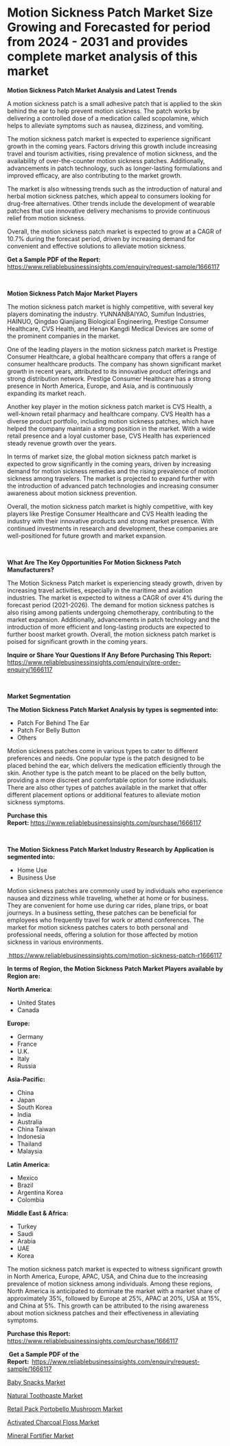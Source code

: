 <p><h1>Motion Sickness Patch Market Size Growing and Forecasted for period from 2024 - 2031 and provides complete market analysis of this market</h1></p><p><strong>Motion Sickness Patch Market Analysis and Latest Trends</strong></p>
<p><p>A motion sickness patch is a small adhesive patch that is applied to the skin behind the ear to help prevent motion sickness. The patch works by delivering a controlled dose of a medication called scopolamine, which helps to alleviate symptoms such as nausea, dizziness, and vomiting.</p><p>The motion sickness patch market is expected to experience significant growth in the coming years. Factors driving this growth include increasing travel and tourism activities, rising prevalence of motion sickness, and the availability of over-the-counter motion sickness patches. Additionally, advancements in patch technology, such as longer-lasting formulations and improved efficacy, are also contributing to the market growth.</p><p>The market is also witnessing trends such as the introduction of natural and herbal motion sickness patches, which appeal to consumers looking for drug-free alternatives. Other trends include the development of wearable patches that use innovative delivery mechanisms to provide continuous relief from motion sickness.</p><p>Overall, the motion sickness patch market is expected to grow at a CAGR of 10.7% during the forecast period, driven by increasing demand for convenient and effective solutions to alleviate motion sickness.</p></p>
<p><strong>Get a Sample PDF of the Report:&nbsp;</strong> <a href="https://www.reliablebusinessinsights.com/enquiry/request-sample/1666117">https://www.reliablebusinessinsights.com/enquiry/request-sample/1666117</a></p>
<p>&nbsp;</p>
<p><strong>Motion Sickness Patch Major Market Players</strong></p>
<p><p>The motion sickness patch market is highly competitive, with several key players dominating the industry. YUNNANBAIYAO, Sumifun Industries, HAINUO, Qingdao Qianjiang Biological Engineering, Prestige Consumer Healthcare, CVS Health, and Henan Kangdi Medical Devices are some of the prominent companies in the market.</p><p>One of the leading players in the motion sickness patch market is Prestige Consumer Healthcare, a global healthcare company that offers a range of consumer healthcare products. The company has shown significant market growth in recent years, attributed to its innovative product offerings and strong distribution network. Prestige Consumer Healthcare has a strong presence in North America, Europe, and Asia, and is continuously expanding its market reach.</p><p>Another key player in the motion sickness patch market is CVS Health, a well-known retail pharmacy and healthcare company. CVS Health has a diverse product portfolio, including motion sickness patches, which have helped the company maintain a strong position in the market. With a wide retail presence and a loyal customer base, CVS Health has experienced steady revenue growth over the years.</p><p>In terms of market size, the global motion sickness patch market is expected to grow significantly in the coming years, driven by increasing demand for motion sickness remedies and the rising prevalence of motion sickness among travelers. The market is projected to expand further with the introduction of advanced patch technologies and increasing consumer awareness about motion sickness prevention.</p><p>Overall, the motion sickness patch market is highly competitive, with key players like Prestige Consumer Healthcare and CVS Health leading the industry with their innovative products and strong market presence. With continued investments in research and development, these companies are well-positioned for future growth and market expansion.</p></p>
<p>&nbsp;</p>
<p><strong>What Are The Key Opportunities For Motion Sickness Patch Manufacturers?</strong></p>
<p><p>The Motion Sickness Patch market is experiencing steady growth, driven by increasing travel activities, especially in the maritime and aviation industries. The market is expected to witness a CAGR of over 4% during the forecast period (2021-2026). The demand for motion sickness patches is also rising among patients undergoing chemotherapy, contributing to the market expansion. Additionally, advancements in patch technology and the introduction of more efficient and long-lasting products are expected to further boost market growth. Overall, the motion sickness patch market is poised for significant growth in the coming years.</p></p>
<p><strong>Inquire or Share Your Questions If Any Before Purchasing This Report:</strong> <a href="https://www.reliablebusinessinsights.com/enquiry/pre-order-enquiry/1666117">https://www.reliablebusinessinsights.com/enquiry/pre-order-enquiry/1666117</a></p>
<p>&nbsp;</p>
<p><strong>Market Segmentation</strong></p>
<p><strong>The Motion Sickness Patch Market Analysis by types is segmented into:</strong></p>
<p><ul><li>Patch For Behind The Ear</li><li>Patch For Belly Button</li><li>Others</li></ul></p>
<p><p>Motion sickness patches come in various types to cater to different preferences and needs. One popular type is the patch designed to be placed behind the ear, which delivers the medication efficiently through the skin. Another type is the patch meant to be placed on the belly button, providing a more discreet and comfortable option for some individuals. There are also other types of patches available in the market that offer different placement options or additional features to alleviate motion sickness symptoms.</p></p>
<p><strong>Purchase this Report:&nbsp;</strong><a href="https://www.reliablebusinessinsights.com/purchase/1666117">https://www.reliablebusinessinsights.com/purchase/1666117</a></p>
<p>&nbsp;</p>
<p><strong>The Motion Sickness Patch Market Industry Research by Application is segmented into:</strong></p>
<p><ul><li>Home Use</li><li>Business Use</li></ul></p>
<p><p>Motion sickness patches are commonly used by individuals who experience nausea and dizziness while traveling, whether at home or for business. They are convenient for home use during car rides, plane trips, or boat journeys. In a business setting, these patches can be beneficial for employees who frequently travel for work or attend conferences. The market for motion sickness patches caters to both personal and professional needs, offering a solution for those affected by motion sickness in various environments.</p></p>
<p><a href="https://www.reliablebusinessinsights.com/motion-sickness-patch-r1666117">&nbsp;https://www.reliablebusinessinsights.com/motion-sickness-patch-r1666117</a></p>
<p><strong>In terms of Region, the Motion Sickness Patch Market Players available by Region are:</strong></p>
<p>
    <p> <strong> North America: </strong>
        <ul>
            <li>United States</li>
            <li>Canada</li>
        </ul>
        </p> 
    <p> <strong> Europe: </strong>
        <ul>
            <li>Germany</li>
            <li>France</li>
            <li>U.K.</li>
            <li>Italy</li>
            <li>Russia</li>
        </ul>
        </p> 
    <p> <strong> Asia-Pacific: </strong>
        <ul>
            <li>China</li>
            <li>Japan</li>
            <li>South Korea</li>
            <li>India</li>
            <li>Australia</li>
            <li>China Taiwan</li>
            <li>Indonesia</li>
            <li>Thailand</li>
            <li>Malaysia</li>
        </ul>
        </p> 
    <p> <strong> Latin America: </strong>
        <ul>
            <li>Mexico</li>
            <li>Brazil</li>
            <li>Argentina Korea</li>
            <li>Colombia</li>
        </ul>
        </p> 
    <p> <strong> Middle East & Africa: </strong>
        <ul>
            <li>Turkey</li>
            <li>Saudi</li>
            <li>Arabia</li>
            <li>UAE</li>
            <li>Korea</li>
        </ul>
    </p>
    </p>
<p><p>The motion sickness patch market is expected to witness significant growth in North America, Europe, APAC, USA, and China due to the increasing prevalence of motion sickness among individuals. Among these regions, North America is anticipated to dominate the market with a market share of approximately 35%, followed by Europe at 25%, APAC at 20%, USA at 15%, and China at 5%. This growth can be attributed to the rising awareness about motion sickness patches and their effectiveness in alleviating symptoms.</p></p>
<p><strong>Purchase this Report: </strong><a href="https://www.reliablebusinessinsights.com/purchase/1666117">https://www.reliablebusinessinsights.com/purchase/1666117</a></p>
<p>&nbsp;<strong>Get a Sample PDF of the Report:&nbsp;&nbsp;</strong><a href="https://www.reliablebusinessinsights.com/enquiry/request-sample/1666117">https://www.reliablebusinessinsights.com/enquiry/request-sample/1666117</a></p>
<p><strong></strong></p>
<p><p><a href="https://medium.com/@joanne.harris67856/baby-snacks-market-size-share-trends-analysis-report-by-product-puffs-yogurt-cookies-fruit-ed94e266e979">Baby Snacks Market</a></p><p><a href="https://github.com/drzsklfn31/Market-Research-Report-List-1/blob/main/natural-toothpaste-market.md">Natural Toothpaste Market</a></p><p><a href="https://medium.com/@colin.dunca43545/retail-pack-portobello-mushroom-market-outlook-and-forecast-from-2024-to-2031-764d1fadfada">Retail Pack Portobello Mushroom Market</a></p><p><a href="https://github.com/lairestrong/Market-Research-Report-List-1/blob/main/activated-charcoal-floss-market.md">Activated Charcoal Floss Market</a></p><p><a href="https://medium.com/@sarahhopkins94/mineral-fortifier-market-size-is-growing-at-cagr-of-9-6-a771b7e34d8e">Mineral Fortifier Market</a></p></p>